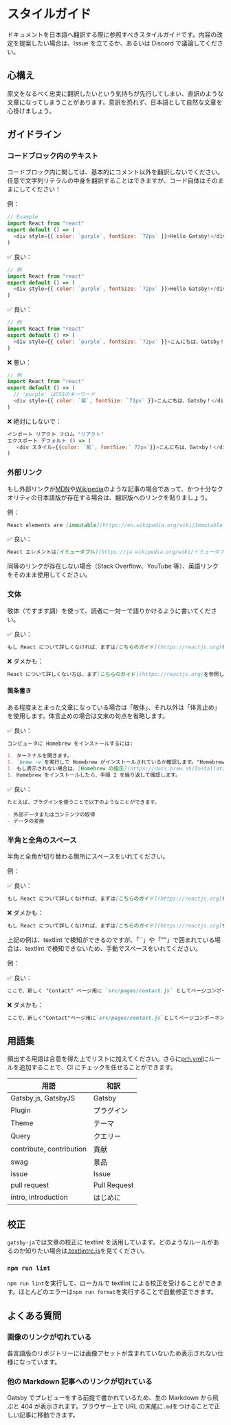 # スタイルガイド

ドキュメントを日本語へ翻訳する際に参照すべきスタイルガイドです。内容の改定を提案したい場合は、Issue を立てるか、あるいは Discord で議論してください。

## 心構え

原文をなるべく忠実に翻訳したいという気持ちが先行してしまい、直訳のような文章になってしまうことがあります。意訳を恐れず、日本語として自然な文章を心掛けましょう。

## ガイドライン

### コードブロック内のテキスト

コードブロック内に関しては、基本的にコメント以外を翻訳しないでください。任意で文字列リテラルの中身を翻訳することはできますが、コード自体はそのままにしてください！

例：

```js
// Example
import React from "react"
export default () => (
  <div style={{ color: `purple`, fontSize: `72px` }}>Hello Gatsby!</div>
)
```

✅ 良い：

```js
// 例
import React from "react"
export default () => (
  <div style={{ color: `purple`, fontSize: `72px` }}>Hello Gatsby!</div>
)
```

✅ 良い：

```js
// 例
import React from "react"
export default () => (
  <div style={{ color: `purple`, fontSize: `72px` }}>こんにちは、Gatsby！</div>
)
```

❌ 悪い：

```js
// 例
import React from "react"
export default () => (
  // 'purple' はCSSのキーワード
  <div style={{ color: `紫`, fontSize: `72px` }}>こんにちは、Gatsby！</div>
)
```

❌ 絶対にしないで：

```js
インポート リアクト フロム "リアクト"
エクスポート デフォルト () => (
   <div スタイル={{color: `紫`, fontSize:` 72px`}}>こんにちは、Gatsby！</div>
)
```

### 外部リンク

もし外部リンクが[MDN]や[Wikipedia]のような記事の場合であって、かつ十分なクオリティの日本語版が存在する場合は、翻訳版へのリンクを貼りましょう。

[mdn]: https://developer.mozilla.org/en-US/
[wikipedia]: https://en.wikipedia.org/wiki/Main_Page

例：

```md
React elements are [immutable](https://en.wikipedia.org/wiki/Immutable_object).
```

✅ 良い：

```md
React エレメントは[イミュータブル](https://ja.wikipedia.org/wiki/イミュータブル)です。
```

同等のリンクが存在しない場合（Stack Overflow、YouTube 等）、英語リンクをそのまま使用してください。

### 文体

敬体（ですます調）を使って、読者に一対一で語りかけるように書いてください。

✅ 良い：

```md
もし React について詳しくなければ、まずは[こちらのガイド](https://reactjs.org)をご覧ください。
```

❌ ダメかも：

```md
React について詳しくない方は、まず[こちらのガイド](https://reactjs.org)を参照してください。
```

#### 箇条書き

ある程度まとまった文章になっている場合は「敬体」、それ以外は「体言止め」を使用します。体言止めの場合は文末の句点を省略します。

✅ 良い：

```md
コンピュータに Homebrew をインストールするには:

1. ターミナルを開きます。
1. `brew -v`を実行して Homebrew がインストールされているか確認します。"Homebrew"という文字列とバージョン番号が表示されるはずです。
1. もし表示されない場合は、[Homebrew の指示](https://docs.brew.sh/Installation)に従って、ダウンロードしてインストールします。
1. Homebrew をインストールしたら、手順 2 を繰り返して確認します。
```

✅ 良い：

```md
たとえば、プラグインを使うことで以下のようなことができます。

- 外部データまたはコンテンツの取得
- データの変換
```

### 半角と全角のスペース

半角と全角が切り替わる箇所にスペースをいれてください。

例：

✅ 良い：

```md
もし React について詳しくなければ、まずは[こちらのガイド](https://reactjs.org)をご覧ください。
```

❌ ダメかも：

```md
もし React について詳しくなければ、まずは[こちらのガイド](https://reactjs.org)をご覧ください。
```

上記の例は、textlint で検知ができるのですが、「``」や「""」で囲まれている場合は、textlint で検知できないため、手動でスペースをいれてください。

例：

✅ 良い：

```md
ここで、新しく "Contact" ページ用に `src/pages/contact.js` としてページコンポーネントを作成し、ホームページにリンクする必要があります。
```

❌ ダメかも：

```md
ここで、新しく"Contact"ページ用に`src/pages/contact.js`としてページコンポーネントを作成し、ホームページにリンクする必要があります。
```

## 用語集

頻出する用語は合意を得た上でリストに加えてください。さらに[prh.yml](/prh.yml)にルールを追加することで、CI にチェックを任せることができます。

<!-- textlint-disable -->

| 用語                     | 和訳         |
| ------------------------ | ------------ |
| Gatsby.js, GatsbyJS      | Gatsby       |
| Plugin                   | プラグイン   |
| Theme                    | テーマ       |
| Query                    | クエリー     |
| contribute, contribution | 貢献         |
| swag                     | 景品         |
| issue                    | Issue        |
| pull request             | Pull Request |
| intro, introduction      | はじめに     |

<!-- textlint-enable -->

## 校正

`gatsby-ja`では文章の校正に textlint を活用しています。どのようなルールがあるのか知りたい場合は[.textlintrc.js](/.textlintrc.js)を見てください。

### `npm run lint`

`npm run lint`を実行して、ローカルで textlint による校正を受けることができます。ほとんどのエラーは`npm run format`を実行することで自動修正できます。

## よくある質問

### 画像のリンクが切れている

各言語版のリポジトリーには画像アセットが含まれていないため表示されない仕様になっています。

### 他の Markdown 記事へのリンクが切れている

Gatsby でプレビューをする前提で書かれているため、生の Markdown から飛ぶと 404 が表示されます。ブラウザー上で URL の末尾に`.md`をつけることで正しい記事に移動できます。
